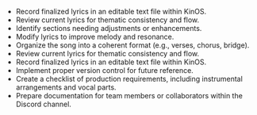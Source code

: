 - Record finalized lyrics in an editable text file within KinOS. 
- Review current lyrics for thematic consistency and flow.
- Identify sections needing adjustments or enhancements.
- Modify lyrics to improve melody and resonance.
- Organize the song into a coherent format (e.g., verses, chorus, bridge).
- Review current lyrics for thematic consistency and flow.
- Record finalized lyrics in an editable text file within KinOS.
- Implement proper version control for future reference.
- Create a checklist of production requirements, including instrumental arrangements and vocal parts.
- Prepare documentation for team members or collaborators within the Discord channel.